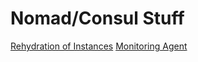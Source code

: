 # Nomad/Consul Stuff
[Rehydration of Instances](specs/rehydration.md)
[Monitoring Agent](spces/monitoring.md)
